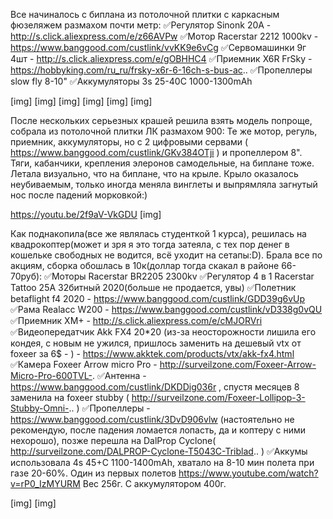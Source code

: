 Все начиналось с биплана из потолочной плитки с каркасным фюзеляжем размахом почти метр: 
✅Регулятор Sinonk 20A - http://s.click.aliexpress.com/e/z66AVPw 
✅Мотор Racerstar 2212 1000kv - https://www.banggood.com/custlink/vvKK9e6vCg 
✅Сервомашинки 9г 4шт - http://s.click.aliexpress.com/e/gOBHHC4 
✅Приемник X6R FrSky - https://hobbyking.com/ru_ru/frsky-x6r-6-16ch-s-bus-ac.. 
✅Пропеллеры slow fly 8-10" 
✅Аккумуляторы 3s 25-40C 1000-1300mAh

[img]
[img]
[img]
[img]
[img]
[img]

После нескольких серьезных крашей решила взять модель попроще, собрала из потолочной плитки ЛК размахом 900: Те же мотор, регуль, приемник, аккумуляторы, но с 2 цифровыми сервами ( https://www.banggood.com/custlink/GKv384OTji ) и пропеллером 8". Тяги, кабанчики, крепления элеронов самодельные, на биплане тоже. Летала визуально, что на биплане, что на крыле. Крыло оказалось неубиваемым, только иногда меняла винглеты и выпрямляла загнутый нос после падений морковкой:)

https://youtu.be/2f9aV-VkGDU
[img]

Как поднакопила(все же являлась студенткой 1 курса), решилась на квадрокоптер(может и зря я это тогда затеяла, с тех пор денег в кошельке свободных не водится, всё уходит на сетапы:D). Брала все по акциям, сборка обошлась в 10к(доллар тогда скакал в районе 66-70руб): 
✅Моторы Racerstar BR2205 2300kv 
✅Регулятор 4 в 1 Racerstar Tattoo 25A 32битный 2020(больше не продается, увы) 
✅Полетник betaflight f4 2020 - https://www.banggood.com/custlink/GDD39g6vUp ✅Рама Realacc W200 - https://www.banggood.com/custlink/vD338g0vQU ✅Приемник XM+ - http://s.click.aliexpress.com/e/cMJORVri 
✅Видеопередатчик Akk FX4 20*20 (из-за неосторожности лишила его кондея, с новым не ужился, пришлось заменить на дешевый vtx от foxeer за 6$ - ) - https://www.akktek.com/products/vtx/akk-fx4.html 
✅Камера Foxeer Arrow micro Pro - http://surveilzone.com/Foxeer-Arrow-Micro-Pro-600TVL-. 
✅Антенна - https://www.banggood.com/custlink/DKDDig036r , спустя месяцев 8 заменила на foxeer stubby ( http://surveilzone.com/Foxeer-Lollipop-3-Stubby-Omni-.. ) 
✅Пропеллеры - https://www.banggood.com/custlink/3DvD906vlw (настоятельно не рекомендую, после падения ломается лопасть, да и коптеру с ними нехорошо), позже перешла на DalProp Cyclone( http://surveilzone.com/DALPROP-Cyclone-T5043C-Triblad.. ) 
✅Аккумы использовала 4s 45+C 1100-1400mAh, хватало на 8-10 мин полета при газе 20-60%. Один из первых полетов https://www.youtube.com/watch?v=rP0_IzMYURM 
Вес 256г. С аккумулятором 400г.

[img]
[img]
